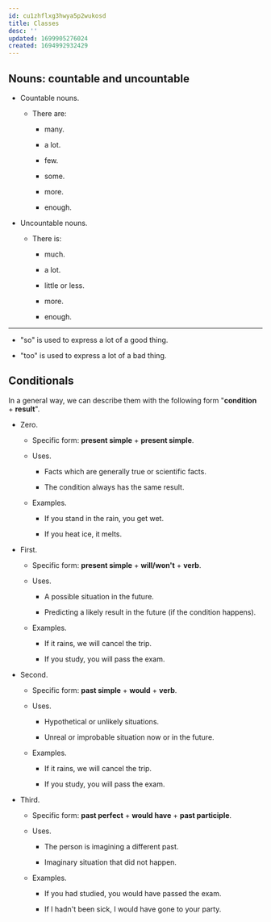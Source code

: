 ```yaml
---
id: cu1zhflxg3hwya5p2wukosd
title: Classes
desc: ''
updated: 1699905276024
created: 1694992932429
---
```


## Nouns: countable and uncountable

- Countable nouns.

	- There are:

		- many.

		- a lot.

		- few.

		- some.

		- more.

		- enough.

- Uncountable nouns.

	- There is:

		- much.

		- a lot.

		- little or less.

		- more.

		- enough.

---

- "so" is used to express a lot of a good thing.

- "too" is used to express a lot of a bad thing.

## Conditionals

In a general way, we can describe them with the following form "**condition** + **result**".

- Zero.

	- Specific form: **present simple** + **present simple**.

	- Uses.

		- Facts which are generally true or scientific facts.

		- The condition always has the same result.

	- Examples.

		- If you stand in the rain, you get wet.

		- If you heat ice, it melts.

- First.

	- Specific form: **present simple** + **will/won't** + **verb**.

	- Uses.

		- A possible situation in the future.

		- Predicting a likely result in the future (if the condition happens).

	- Examples.

		- If it rains, we will cancel the trip.

		- If you study, you will pass the exam.

- Second.

	- Specific form: **past simple** + **would** + **verb**.

	- Uses.

		- Hypothetical or unlikely situations.

		- Unreal or improbable situation now or in the future.

	- Examples.

		- If it rains, we will cancel the trip.

		- If you study, you will pass the exam.

- Third.

	- Specific form: **past perfect** + **would have** + **past participle**.

	- Uses.

		- The person is imagining a different past.

		- Imaginary situation that did not happen.

	- Examples.

		- If you had studied, you would have passed the exam.

		- If I hadn't been sick, I would have gone to your party.
